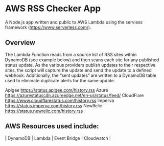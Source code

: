 # AWS RSS Checker App

A Node.js app written and public to AWS Lambda using the servless framework (https://www.serverless.com/).

## Overview

The Lambda Function reads from a source list of RSS sites within DynamoDB (see example below) and then scans each site for any published status update. As the various providers publish updates to their respective sites, the script will capture the update and send the update to a defined webhook. Additionally, the “sent updates” are written to a DynamoDB table used to eliminate duplicate alerts for the same update.

Apigee https://status.apigee.com/history.rss
Azure https://azurestatuscdn.azureedge.net/en-us/status/feed/
CloudFlare https://www.cloudflarestatus.com/history.rss
Imperva https://status.imperva.com/history.rss
NewRelic https://status.newrelic.com/history.rss

## AWS Resources used include:

| DynamoDB | Lambda | Event Bridge | Cloudwatch |
